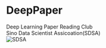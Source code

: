 # DeepPaper
Deep Learning Paper Reading Club  
Sino Data Scientist Assicoation(SDSA)   
![SDSA](https://github.com/qifengzhou/DeepPaper/raw/master/src/common/images/SDSA_logo.png  "Logo Title Text 1")

    
